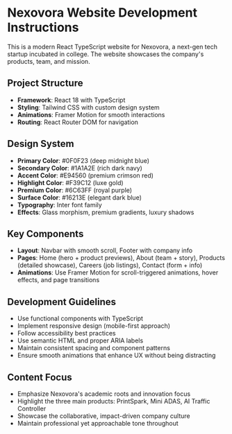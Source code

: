 <!-- Use this file to provide workspace-specific custom instructions to Copilot. For more details, visit https://code.visualstudio.com/docs/copilot/copilot-customization#_use-a-githubcopilotinstructionsmd-file -->

# Nexovora Website Development Instructions

This is a modern React TypeScript website for Nexovora, a next-gen tech startup incubated in college. The website showcases the company's products, team, and mission.

## Project Structure
- **Framework**: React 18 with TypeScript
- **Styling**: Tailwind CSS with custom design system
- **Animations**: Framer Motion for smooth interactions
- **Routing**: React Router DOM for navigation

## Design System
- **Primary Color**: #0F0F23 (deep midnight blue)
- **Secondary Color**: #1A1A2E (rich dark navy)
- **Accent Color**: #E94560 (premium crimson red)
- **Highlight Color**: #F39C12 (luxe gold)
- **Premium Color**: #6C63FF (royal purple)
- **Surface Color**: #16213E (elegant dark blue)
- **Typography**: Inter font family
- **Effects**: Glass morphism, premium gradients, luxury shadows

## Key Components
- **Layout**: Navbar with smooth scroll, Footer with company info
- **Pages**: Home (hero + product previews), About (team + story), Products (detailed showcase), Careers (job listings), Contact (form + info)
- **Animations**: Use Framer Motion for scroll-triggered animations, hover effects, and page transitions

## Development Guidelines
- Use functional components with TypeScript
- Implement responsive design (mobile-first approach)
- Follow accessibility best practices
- Use semantic HTML and proper ARIA labels
- Maintain consistent spacing and component patterns
- Ensure smooth animations that enhance UX without being distracting

## Content Focus
- Emphasize Nexovora's academic roots and innovation focus
- Highlight the three main products: PrintSpark, Mini ADAS, AI Traffic Controller
- Showcase the collaborative, impact-driven company culture
- Maintain professional yet approachable tone throughout
